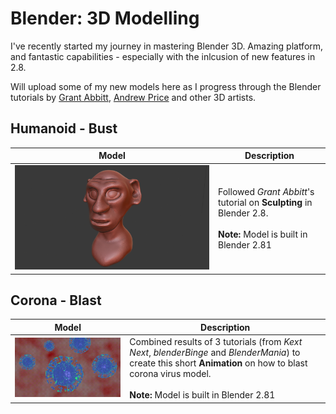 # Blender: 3D Modelling

I've recently started my journey in mastering Blender 3D. Amazing platform, and fantastic capabilities - especially with the inlcusion of new features in 2.8.

Will upload some of my new models here as I progress through the Blender tutorials by [Grant Abbitt](http://gabbitt.co.uk/about-1/index.html), [Andrew Price](https://www.blenderguru.com/about) and other 3D artists.

## Humanoid - Bust
| Model | Description |
| --- | --- |
| ![Humanoid_Bust](/images/Humanoid_Bust.png) | Followed *Grant Abbitt*'s tutorial on **Sculpting** in Blender 2.8. <br><br> **Note:** Model is built in Blender 2.81|

## Corona - Blast
| Model | Description |
| --- | --- |
| ![Corona_Blast](/images/Corona_Blaster.gif) | Combined results of 3 tutorials (from *Kext Next*, *blenderBinge* and *BlenderMania*) to create this short **Animation** on how to blast corona virus model. <br><br> **Note:** Model is built in Blender 2.81|
